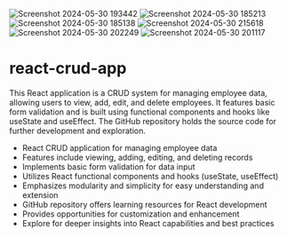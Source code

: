 
![Screenshot 2024-05-30 193442](https://github.com/Anusha-A-wankhade/react-crud-app/assets/118606815/4f90ee59-124f-4839-b56e-751b4ad14b90)
![Screenshot 2024-05-30 185213](https://github.com/Anusha-A-wankhade/react-crud-app/assets/118606815/374abafe-0af9-4a06-a6e0-c4248c47d066)
![Screenshot 2024-05-30 185138](https://github.com/Anusha-A-wankhade/react-crud-app/assets/118606815/c7eba984-7e95-498e-83c6-0b38513772c1)
![Screenshot 2024-05-30 215618](https://github.com/Anusha-A-wankhade/react-crud-app/assets/118606815/40224a4f-21b3-4b3f-9c3f-2c7f5f828cbf)
![Screenshot 2024-05-30 202249](https://github.com/Anusha-A-wankhade/react-crud-app/assets/118606815/8840f1e4-f32d-4542-9cb3-6fd92cea3f8c)
![Screenshot 2024-05-30 201117](https://github.com/Anusha-A-wankhade/react-crud-app/assets/118606815/da969438-a3be-4da0-9c4d-8b9986c6df09)
# react-crud-app
This React application is a CRUD system for managing employee data, allowing users to view, add, edit, and delete employees. It features basic form validation and is built using functional components and hooks like useState and useEffect. The GitHub repository holds the source code for further development and exploration.
- React CRUD application for managing employee data
- Features include viewing, adding, editing, and deleting records
- Implements basic form validation for data input
- Utilizes React functional components and hooks (useState, useEffect)
- Emphasizes modularity and simplicity for easy understanding and extension
- GitHub repository offers learning resources for React development
- Provides opportunities for customization and enhancement
- Explore for deeper insights into React capabilities and best practices
